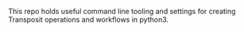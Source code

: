 This repo holds useful command line tooling and settings for creating Transposit operations and workflows in python3.
